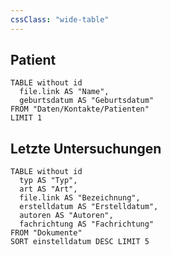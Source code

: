 ```yaml
---
cssClass: "wide-table"
---
```

## Patient

```dataview
TABLE without id
  file.link AS "Name",
  geburtsdatum AS "Geburtsdatum"
FROM "Daten/Kontakte/Patienten"
LIMIT 1
```

## Letzte Untersuchungen

```dataview
TABLE without id
  typ AS "Typ",
  art AS "Art",
  file.link AS "Bezeichnung",
  erstelldatum AS "Erstelldatum",
  autoren AS "Autoren",
  fachrichtung AS "Fachrichtung"
FROM "Dokumente"
SORT einstelldatum DESC LIMIT 5
```
